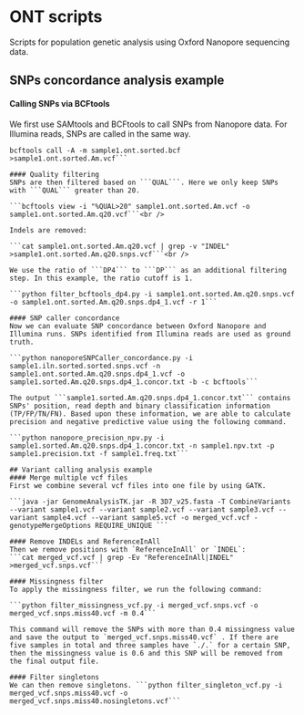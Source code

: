 # ONT scripts
Scripts for population genetic analysis using Oxford Nanopore sequencing data.

## SNPs concordance analysis example
#### Calling SNPs via BCFtools
We first use SAMtools and BCFtools to call SNPs from Nanopore data. For Illumina reads, SNPs are called in the same way.

```samtools mpileup -g -f Pvivax_Salvador_I.fasta sample1.ont.sorted.bam >sample1.ont.sorted.bcf<br />
bcftools call -A -m sample1.ont.sorted.bcf >sample1.ont.sorted.Am.vcf```

#### Quality filtering
SNPs are then filtered based on ```QUAL```. Here we only keep SNPs with ```QUAL``` greater than 20.

```bcftools view -i "%QUAL>20" sample1.ont.sorted.Am.vcf -o sample1.ont.sorted.Am.q20.vcf```<br />

Indels are removed:

```cat sample1.ont.sorted.Am.q20.vcf | grep -v "INDEL" >sample1.ont.sorted.Am.q20.snps.vcf```<br />

We use the ratio of ```DP4``` to ```DP``` as an additional filtering step. In this example, the ratio cutoff is 1. 

```python filter_bcftools_dp4.py -i sample1.ont.sorted.Am.q20.snps.vcf -o sample1.ont.sorted.Am.q20.snps.dp4_1.vcf -r 1```

#### SNP caller concordance
Now we can evaluate SNP concordance between Oxford Nanopore and Illumina runs. SNPs identified from Illumina reads are used as ground truth. 

```python nanoporeSNPCaller_concordance.py -i sample1.iln.sorted.sorted.snps.vcf -n sample1.ont.sorted.Am.q20.snps.dp4_1.vcf -o sample1.sorted.Am.q20.snps.dp4_1.concor.txt -b -c bcftools```

The output ```sample1.sorted.Am.q20.snps.dp4_1.concor.txt``` contains SNPs' position, read depth and binary classification information (TP/FP/TN/FN). Based upon these information, we are able to calculate precision and negative predictive value using the following command.

```python nanopore_precision_npv.py -i sample1.sorted.Am.q20.snps.dp4_1.concor.txt -n sample1.npv.txt -p sample1.precision.txt -f sample1.freq.txt```

## Variant calling analysis example
#### Merge multiple vcf files
First we combine several vcf files into one file by using GATK.

```java -jar GenomeAnalysisTK.jar -R 3D7_v25.fasta -T CombineVariants  --variant sample1.vcf --variant sample2.vcf --variant sample3.vcf --variant sample4.vcf --variant sample5.vcf -o merged_vcf.vcf -genotypeMergeOptions REQUIRE_UNIQUE ```

#### Remove INDELs and ReferenceInAll
Then we remove positions with `ReferenceInAll` or `INDEL`:
```cat merged_vcf.vcf | grep -Ev "ReferenceInAll|INDEL" >merged_vcf.snps.vcf```

#### Missingness filter
To apply the missingness filter, we run the following command:

```python filter_missingness_vcf.py -i merged_vcf.snps.vcf -o merged_vcf.snps.miss40.vcf -m 0.4```

This command will remove the SNPs with more than 0.4 missingness value and save the output to `merged_vcf.snps.miss40.vcf` . If there are five samples in total and three samples have `./.` for a certain SNP, then the missingness value is 0.6 and this SNP will be removed from the final output file. 

#### Filter singletons
We can then remove singletons. ```python filter_singleton_vcf.py -i merged_vcf.snps.miss40.vcf -o merged_vcf.snps.miss40.nosingletons.vcf```

